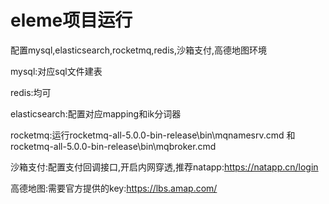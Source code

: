 # eleme项目运行

配置mysql,elasticsearch,rocketmq,redis,沙箱支付,高德地图环境

mysql:对应sql文件建表

redis:均可

elasticsearch:配置对应mapping和ik分词器

rocketmq:运行rocketmq-all-5.0.0-bin-release\bin\mqnamesrv.cmd 和rocketmq-all-5.0.0-bin-release\bin\mqbroker.cmd

沙箱支付:配置支付回调接口,开启内网穿透,推荐natapp:https://natapp.cn/login

高德地图:需要官方提供的key:https://lbs.amap.com/





